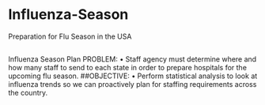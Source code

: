 # Influenza-Season
Preparation for Flu Season in the USA
## 
Influenza Season Plan
PROBLEM:
• Staff agency must determine where and how many staff to send to each state in order to prepare hospitals for the upcoming flu season.
##OBJECTIVE:
• Perform statistical analysis to look at influenza trends so we can proactively plan for staffing requirements across the country.
